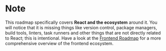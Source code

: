 # Note

This roadmap specifically covers **React and the ecosystem** around it. You will notice that it is missing things like version control, package managers, build tools, linters, task runners and other things that are not directly related to React; this is intentional. Have a look at the [Frontend Roadmap](/frontend/) for a more comprehensive overview of the frontend ecosystem.

